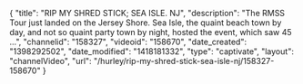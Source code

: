 {
    "title": "RIP MY SHRED STICK; SEA ISLE. NJ",
    "description": "The RMSS Tour just landed on the Jersey Shore. Sea Isle, the quaint beach town by day, and not so quaint party town by night, hosted the event, which saw 45 ...",
    "channelid": "158327",
    "videoid": "158670",
    "date_created": "1398292502",
    "date_modified": "1418181332",
    "type": "captivate",
    "layout": "channelVideo",
    "url": "\/hurley\/rip-my-shred-stick-sea-isle-nj\/158327-158670"
}